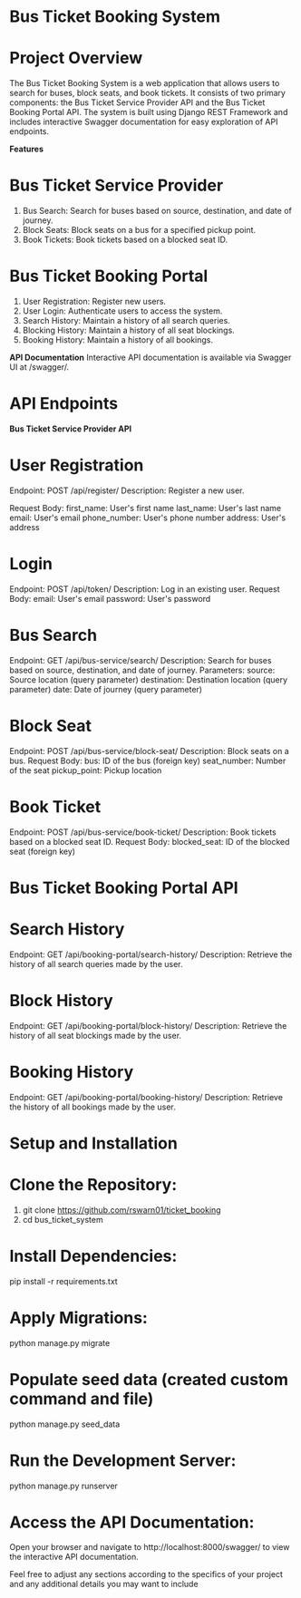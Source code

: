 # Bus Ticket Booking System
# Project Overview
The Bus Ticket Booking System is a web application that allows users to search for buses, block seats, and book tickets. It consists of two primary components: the Bus Ticket Service Provider API and the Bus Ticket Booking Portal API. The system is built using Django REST Framework and includes interactive Swagger documentation for easy exploration of API endpoints.

**Features**
# Bus Ticket Service Provider
1. Bus Search: Search for buses based on source, destination, and date of journey.
2. Block Seats: Block seats on a bus for a specified pickup point.
3. Book Tickets: Book tickets based on a blocked seat ID.
   
# Bus Ticket Booking Portal
1. User Registration: Register new users.
2. User Login: Authenticate users to access the system.
3. Search History: Maintain a history of all search queries.
4. Blocking History: Maintain a history of all seat blockings.
5. Booking History: Maintain a history of all bookings.
    
**API Documentation**
Interactive API documentation is available via Swagger UI at /swagger/.

# API Endpoints
**Bus Ticket Service Provider API**

# User Registration
Endpoint: POST /api/register/
Description: Register a new user.

Request Body:
first_name: User's first name
last_name: User's last name
email: User's email
phone_number: User's phone number
address: User's address

   
# Login
Endpoint: POST /api/token/
Description: Log in an existing user.
Request Body:
email: User's email
password: User's password


# Bus Search
Endpoint: GET /api/bus-service/search/
Description: Search for buses based on source, destination, and date of journey.
Parameters:
source: Source location (query parameter)
destination: Destination location (query parameter)
date: Date of journey (query parameter)


# Block Seat
Endpoint: POST /api/bus-service/block-seat/
Description: Block seats on a bus.
Request Body:
bus: ID of the bus (foreign key)
seat_number: Number of the seat
pickup_point: Pickup location


# Book Ticket
Endpoint: POST /api/bus-service/book-ticket/
Description: Book tickets based on a blocked seat ID.
Request Body:
blocked_seat: ID of the blocked seat (foreign key)


# Bus Ticket Booking Portal API
# Search History
Endpoint: GET /api/booking-portal/search-history/
Description: Retrieve the history of all search queries made by the user.


# Block History
Endpoint: GET /api/booking-portal/block-history/
Description: Retrieve the history of all seat blockings made by the user.


# Booking History
Endpoint: GET /api/booking-portal/booking-history/
Description: Retrieve the history of all bookings made by the user.


# Setup and Installation
# Clone the Repository:
1. git clone https://github.com/rswarn01/ticket_booking
2. cd bus_ticket_system

# Install Dependencies:
pip install -r requirements.txt

# Apply Migrations:
python manage.py migrate

# Populate seed data (created custom command and file)
python manage.py seed_data

# Run the Development Server:
python manage.py runserver

# Access the API Documentation:
Open your browser and navigate to http://localhost:8000/swagger/ to view the interactive API documentation.

Feel free to adjust any sections according to the specifics of your project and any additional details you may want to include
